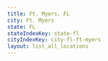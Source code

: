 ```yaml
---
title: Ft. Myers, FL
city: Ft. Myers
state: FL
stateIndexKey: state-fl
cityIndexKey: city-fl-ft-myers
layout: list_all_locations
---
```

